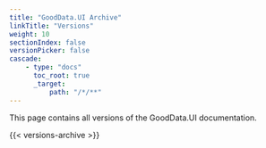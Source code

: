 ```yaml
---
title: "GoodData.UI Archive"
linkTitle: "Versions"
weight: 10
sectionIndex: false
versionPicker: false
cascade:
    - type: "docs"
      toc_root: true
      _target:
          path: "/*/**"
---
```


This page contains all versions of the GoodData.UI documentation.

{{< versions-archive >}}
